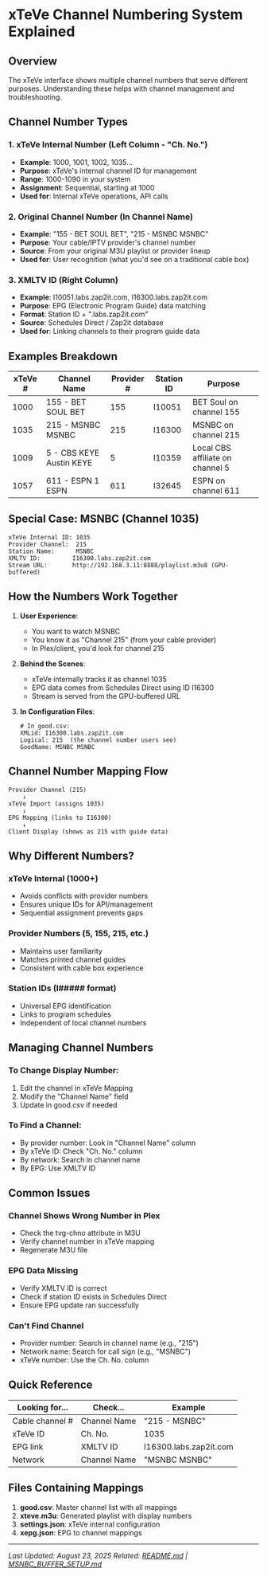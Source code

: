 # xTeVe Channel Numbering System Explained

## Overview
The xTeVe interface shows multiple channel numbers that serve different purposes. Understanding these helps with channel management and troubleshooting.

## Channel Number Types

### 1. xTeVe Internal Number (Left Column - "Ch. No.")
- **Example**: 1000, 1001, 1002, 1035...
- **Purpose**: xTeVe's internal channel ID for management
- **Range**: 1000-1090 in your system
- **Assignment**: Sequential, starting at 1000
- **Used for**: Internal xTeVe operations, API calls

### 2. Original Channel Number (In Channel Name)
- **Example**: "155 - BET SOUL BET", "215 - MSNBC MSNBC"
- **Purpose**: Your cable/IPTV provider's channel number
- **Source**: From your original M3U playlist or provider lineup
- **Used for**: User recognition (what you'd see on a traditional cable box)

### 3. XMLTV ID (Right Column)
- **Example**: I10051.labs.zap2it.com, I16300.labs.zap2it.com
- **Purpose**: EPG (Electronic Program Guide) data matching
- **Format**: Station ID + ".labs.zap2it.com"
- **Source**: Schedules Direct / Zap2it database
- **Used for**: Linking channels to their program guide data

## Examples Breakdown

| xTeVe # | Channel Name | Provider # | Station ID | Purpose |
|---------|-------------|------------|------------|---------|
| 1000 | 155 - BET SOUL BET | 155 | I10051 | BET Soul on channel 155 |
| 1035 | 215 - MSNBC MSNBC | 215 | I16300 | MSNBC on channel 215 |
| 1009 | 5 - CBS KEYE Austin KEYE | 5 | I10359 | Local CBS affiliate on channel 5 |
| 1057 | 611 - ESPN 1 ESPN | 611 | I32645 | ESPN on channel 611 |

## Special Case: MSNBC (Channel 1035)

```
xTeVe Internal ID: 1035
Provider Channel:  215
Station Name:      MSNBC
XMLTV ID:         I16300.labs.zap2it.com
Stream URL:       http://192.168.3.11:8888/playlist.m3u8 (GPU-buffered)
```

## How the Numbers Work Together

1. **User Experience**:
   - You want to watch MSNBC
   - You know it as "Channel 215" (from your cable provider)
   - In Plex/client, you'd look for channel 215

2. **Behind the Scenes**:
   - xTeVe internally tracks it as channel 1035
   - EPG data comes from Schedules Direct using ID I16300
   - Stream is served from the GPU-buffered URL

3. **In Configuration Files**:
   ```csv
   # In good.csv:
   XMLid: I16300.labs.zap2it.com
   Logical: 215  (the channel number users see)
   GoodName: MSNBC MSNBC
   ```

## Channel Number Mapping Flow

```
Provider Channel (215)
    ↓
xTeVe Import (assigns 1035)
    ↓
EPG Mapping (links to I16300)
    ↓
Client Display (shows as 215 with guide data)
```

## Why Different Numbers?

### xTeVe Internal (1000+)
- Avoids conflicts with provider numbers
- Ensures unique IDs for API/management
- Sequential assignment prevents gaps

### Provider Numbers (5, 155, 215, etc.)
- Maintains user familiarity
- Matches printed channel guides
- Consistent with cable box experience

### Station IDs (I##### format)
- Universal EPG identification
- Links to program schedules
- Independent of local channel numbers

## Managing Channel Numbers

### To Change Display Number:
1. Edit the channel in xTeVe Mapping
2. Modify the "Channel Name" field
3. Update in good.csv if needed

### To Find a Channel:
- By provider number: Look in "Channel Name" column
- By xTeVe ID: Check "Ch. No." column
- By network: Search in channel name
- By EPG: Use XMLTV ID

## Common Issues

### Channel Shows Wrong Number in Plex
- Check the tvg-chno attribute in M3U
- Verify channel number in xTeVe mapping
- Regenerate M3U file

### EPG Data Missing
- Verify XMLTV ID is correct
- Check if station ID exists in Schedules Direct
- Ensure EPG update ran successfully

### Can't Find Channel
- Provider number: Search in channel name (e.g., "215")
- Network name: Search for call sign (e.g., "MSNBC")
- xTeVe number: Use the Ch. No. column

## Quick Reference

| Looking for... | Check... | Example |
|---------------|----------|---------|
| Cable channel # | Channel Name | "215 - MSNBC" |
| xTeVe ID | Ch. No. | 1035 |
| EPG link | XMLTV ID | I16300.labs.zap2it.com |
| Network | Channel Name | "MSNBC MSNBC" |

## Files Containing Mappings

1. **good.csv**: Master channel list with all mappings
2. **xteve.m3u**: Generated playlist with display numbers
3. **settings.json**: xTeVe internal configuration
4. **xepg.json**: EPG to channel mappings

---
*Last Updated: August 23, 2025*
*Related: [README.md](README.md) | [MSNBC_BUFFER_SETUP.md](MSNBC_BUFFER_SETUP.md)*